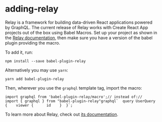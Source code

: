 adding-relay
============

Relay is a framework for building data-driven React applications powered by GraphQL. The current release of Relay works with Create React App projects out of the box using Babel Macros. Set up your project as shown in the [Relay documentation](https://facebook.github.io/relay/), then make sure you have a version of the babel plugin providing the macro.

To add it, run:

    npm install --save babel-plugin-relay

Alternatively you may use `yarn`:

    yarn add babel-plugin-relay

Then, wherever you use the `graphql` template tag, import the macro:

    import graphql from 'babel-plugin-relay/macro';// instead of://   import { graphql } from "babel-plugin-relay"graphql`  query UserQuery {    viewer {      id    }  }`;

To learn more about Relay, check out [its documentation](https://facebook.github.io/relay/).
